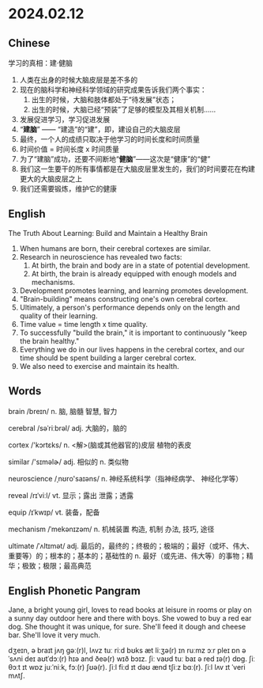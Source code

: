 # 2024.02.12
## Chinese
学习的真相：建·健脑
1. 人类在出身的时候大脑皮层是差不多的
2. 现在的脑科学和神经科学领域的研究成果告诉我们两个事实：
    1. 出生的时候，大脑和肢体都处于“待发展”状态；
    2. 出生的时候，大脑已经“预装”了足够的模型及其相关机制……
3. 发展促进学习，学习促进发展
4. “**建脑**” —— “建造”的“建”，即，建设自己的大脑皮层
5. 最终，一个人的成绩只取决于他学习的时间长度和时间质量
6. 时间价值 = 时间长度 x 时间质量
7. 为了“建脑”成功，还要不间断地“**健脑**”——这次是“健康”的“健”
8. 我们这一生要干的所有事情都是在大脑皮层里发生的，我们的时间要花在构建更大的大脑皮层之上
9. 我们还需要锻炼，维护它的健康

## English
The Truth About Learning: Build and Maintain a Healthy Brain

1. When humans are born, their cerebral cortexes are similar.
2. Research in neuroscience has revealed two facts:
   1. At birth, the brain and body are in a state of potential development.
   2. At birth, the brain is already equipped with enough models and mechanisms.
3. Development promotes learning, and learning promotes development.
4. "Brain-building" means constructing one's own cerebral cortex.
5. Ultimately, a person's performance depends only on the length and quality of their learning.
6. Time value = time length x time quality.
7. To successfully "build the brain," it is important to continuously "keep the brain healthy."
8. Everything we do in our lives happens in the cerebral cortex, and our time should be spent building a larger cerebral cortex.
9. We also need to exercise and maintain its health.
## Words
brain /breɪn/
n. 脑, 脑髓
智慧, 智力

cerebral /səˈriːbrəl/
adj. 大脑的，脑的

cortex /'kɔrtɛks/
n. <解>(脑或其他器官的)皮层
植物的表皮

similar  /'sɪməlɚ/
adj. 相似的
n. 类似物
 
neuroscience /ˌnʊro'saɪəns/
n. 神经系统科学（指神经病学、 神经化学等）

reveal /rɪˈviːl/
vt. 显示；露出
泄露；透露

equip /ɪˈkwɪp/
vt. 装备，配备

mechanism /ˈmekənɪzəm/
n. 机械装置
构造, 机制
办法, 技巧, 途径

ultimate /ˈʌltɪmət/
adj. 最后的，最终的；终极的；极端的；最好（或坏、伟大、重要等）的；根本的；基本的；基础性的
n. 最好（或先进、伟大等）的事物；精华；极致；极限；最高典范

## English Phonetic Pangram
Jane, a bright young girl, loves to read books at leisure in rooms or play on a sunny day outdoor here and there with boys. She vowed to buy a red ear dog. She thought it was unique, for sure. She'll feed it dough and cheese bar. She'll love it very much.

dʒeɪn, ə braɪt jʌŋ gəː(r)l, lʌvz tuː riːd bʊks æt liːʒə(r) ɪn ruːmz ɔːr pleɪ ɒn ə ˈsʌni deɪ aʊtˈdɔː(r) hɪə and ðeə(r) wɪð bɔɪz. ʃiː vaʊd tuː baɪ ə red ɪə(r) dɒg. ʃiː θɔːt ɪt wɒz juːˈniːk, fɔː(r) ʃʊə(r). ʃiːl fiːd ɪt dəʊ ænd tʃiːz bɑː(r). ʃiːl lʌv ɪt ˈveri mʌtʃ.